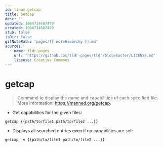 ```yaml
---
id: linux.getcap
title: Getcap
desc: ''
updated: 1664714687479
created: 1664714687479
stub: false
isDir: false
gitNotePath: 'pages/{{ noteHiearchy }}.md'
sources:
  - name: tldr-pages
    url: 'https://github.com/tldr-pages/tldr/blob/master/LICENSE.md'
    license: Creative Commons
---
```

# getcap

> Command to display the name and capabilities of each specified file.
> More information: <https://manned.org/getcap>.

- Get capabilities for the given files:

`getcap {{path/to/file1 path/to/file2 ...}}`

- Displays all searched entries even if no capabilities are set:

`getcap -v {{path/to/file1 path/to/file2 ...}}`

